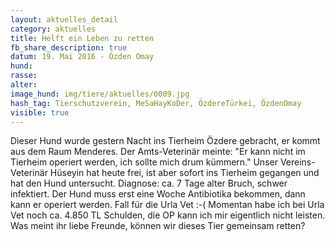 ```yaml
---
layout: aktuelles_detail
category: aktuelles
title: Helft ein Leben zu retten
fb_share_description: true
datum: 19. Mai 2016 - Özden Omay
hund:
rasse:
alter:
image_hund: img/tiere/aktuelles/0009.jpg
hash_tag: Tierschutzverein, MeSaHayKoDer, ÖzdereTürkei, ÖzdenOmay
visible: true
---
```



Dieser Hund wurde gestern Nacht ins Tierheim Özdere gebracht, er kommt aus dem Raum Menderes.
Der Amts-Veterinär meinte: "Er kann nicht im Tierheim operiert werden, ich sollte mich drum kümmern."
Unser Vereins-Veterinär Hüseyin hat heute frei, ist aber sofort ins Tierheim gegangen und hat den Hund untersucht.
Diagnose: ca. 7 Tage alter Bruch, schwer infektiert. Der Hund muss erst eine Woche Antibiotika bekommen, dann kann er operiert werden.
Fall für die Urla Vet :-(
Momentan habe ich bei Urla Vet noch ca. 4.850 TL Schulden, die OP kann ich mir eigentlich nicht leisten.
Was meint ihr liebe Freunde, können wir dieses Tier gemeinsam retten?
